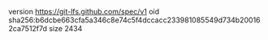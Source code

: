 version https://git-lfs.github.com/spec/v1
oid sha256:b6dcbe663cfa5a346c8e74c5f4dccacc233981085549d734b200162ca7512f7d
size 2434
